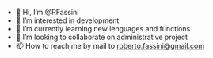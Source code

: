 - 👋 Hi, I’m @RFassini
- 👀 I’m interested in development
- 🌱 I’m currently learning new lenguages and functions
- 💞️ I’m looking to collaborate on administrative project
- 📫 How to reach me by mail to roberto.fassini@gmail.com

<!---
RFassini/RFassini is a ✨ special ✨ repository because its `README.md` (this file) appears on your GitHub profile.
You can click the Preview link to take a look at your changes.
--->
